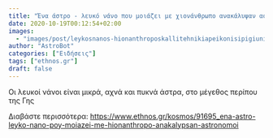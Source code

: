 ```yaml
---
title: "Ένα άστρο - λευκό νάνο που μοιάζει με χιονάνθρωπο ανακάλυψαν αστρονόμοι"
date: 2020-10-19T00:12:54+02:00
images:
  - "images/post/leykosnanos-hionanthroposkallitehnikiapeikonisipigiuniversityofwarwick-markgarlick.jpg"
author: "AstroBot"
categories: ["Ειδήσεις"]
tags: ["ethnos.gr"]
draft: false
---
```


Οι λευκοί νάνοι είναι μικρά, αχνά και πυκνά άστρα, στο μέγεθος περίπου της Γης

Διαβάστε περισσότερα: https://www.ethnos.gr/kosmos/91695_ena-astro-leyko-nano-poy-moiazei-me-hionanthropo-anakalypsan-astronomoi
